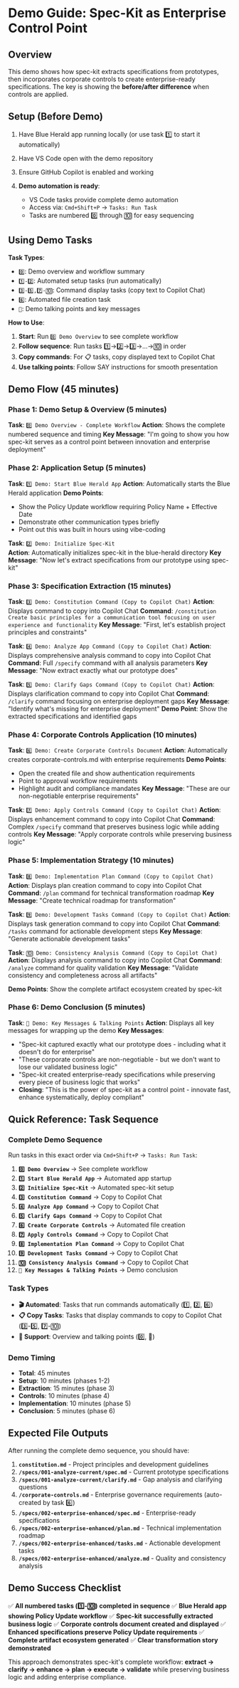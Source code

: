 # Demo Guide: Spec-Kit as Enterprise Control Point

## Overview
This demo shows how spec-kit extracts specifications from prototypes, then incorporates corporate controls to create enterprise-ready specifications. The key is showing the **before/after difference** when controls are applied.

## Setup (Before Demo)

1. Have Blue Herald app running locally (or use task 1️⃣ to start it automatically)

2. Have VS Code open with the demo repository

3. Ensure GitHub Copilot is enabled and working

4. **Demo automation is ready**:
   - VS Code tasks provide complete demo automation
   - Access via: `Cmd+Shift+P` → `Tasks: Run Task`
   - Tasks are numbered 0️⃣ through 🔟 for easy sequencing

## Using Demo Tasks

**Task Types**:
- `0️⃣`: Demo overview and workflow summary
- `1️⃣-2️⃣`: Automated setup tasks (run automatically)
- `3️⃣-5️⃣,7️⃣-🔟`: Command display tasks (copy text to Copilot Chat)
- `6️⃣`: Automated file creation task
- `💬`: Demo talking points and key messages

**How to Use**:
1. **Start**: Run `0️⃣ Demo Overview` to see complete workflow
2. **Follow sequence**: Run tasks 1️⃣→2️⃣→3️⃣→...→🔟 in order
3. **Copy commands**: For 📋 tasks, copy displayed text to Copilot Chat
4. **Use talking points**: Follow SAY instructions for smooth presentation

## Demo Flow (45 minutes)

### Phase 1: Demo Setup & Overview (5 minutes)

**Task**: `0️⃣ Demo Overview - Complete Workflow`
**Action**: Shows the complete numbered sequence and timing
**Key Message**: "I'm going to show you how spec-kit serves as a control point between innovation and enterprise deployment"

### Phase 2: Application Setup (5 minutes)

**Task**: `1️⃣ Demo: Start Blue Herald App`
**Action**: Automatically starts the Blue Herald application
**Demo Points**: 
- Show the Policy Update workflow requiring Policy Name + Effective Date
- Demonstrate other communication types briefly
- Point out this was built in hours using vibe-coding

**Task**: `2️⃣ Demo: Initialize Spec-Kit`  
**Action**: Automatically initializes spec-kit in the blue-herald directory
**Key Message**: "Now let's extract specifications from our prototype using spec-kit"

### Phase 3: Specification Extraction (15 minutes)

**Task**: `3️⃣ Demo: Constitution Command (Copy to Copilot Chat)`
**Action**: Displays command to copy into Copilot Chat
**Command**: `/constitution Create basic principles for a communication tool focusing on user experience and functionality`
**Key Message**: "First, let's establish project principles and constraints"

**Task**: `4️⃣ Demo: Analyze App Command (Copy to Copilot Chat)`
**Action**: Displays comprehensive analysis command to copy into Copilot Chat
**Command**: Full `/specify` command with all analysis parameters
**Key Message**: "Now extract exactly what our prototype does"

**Task**: `5️⃣ Demo: Clarify Gaps Command (Copy to Copilot Chat)`
**Action**: Displays clarification command to copy into Copilot Chat
**Command**: `/clarify` command focusing on enterprise deployment gaps
**Key Message**: "Identify what's missing for enterprise deployment"
**Demo Point**: Show the extracted specifications and identified gaps

### Phase 4: Corporate Controls Application (10 minutes)

**Task**: `6️⃣ Demo: Create Corporate Controls Document`
**Action**: Automatically creates corporate-controls.md with enterprise requirements
**Demo Points**:
- Open the created file and show authentication requirements
- Point to approval workflow requirements
- Highlight audit and compliance mandates
**Key Message**: "These are our non-negotiable enterprise requirements"

**Task**: `7️⃣ Demo: Apply Controls Command (Copy to Copilot Chat)`
**Action**: Displays enhancement command to copy into Copilot Chat
**Command**: Complex `/specify` command that preserves business logic while adding controls
**Key Message**: "Apply corporate controls while preserving business logic"

### Phase 5: Implementation Strategy (10 minutes)

**Task**: `8️⃣ Demo: Implementation Plan Command (Copy to Copilot Chat)`
**Action**: Displays plan creation command to copy into Copilot Chat
**Command**: `/plan` command for technical transformation roadmap
**Key Message**: "Create technical roadmap for transformation"

**Task**: `9️⃣ Demo: Development Tasks Command (Copy to Copilot Chat)`
**Action**: Displays task generation command to copy into Copilot Chat
**Command**: `/tasks` command for actionable development steps
**Key Message**: "Generate actionable development tasks"

**Task**: `🔟 Demo: Consistency Analysis Command (Copy to Copilot Chat)`
**Action**: Displays analysis command to copy into Copilot Chat
**Command**: `/analyze` command for quality validation
**Key Message**: "Validate consistency and completeness across all artifacts"

**Demo Points**: Show the complete artifact ecosystem created by spec-kit

### Phase 6: Demo Conclusion (5 minutes)

**Task**: `💬 Demo: Key Messages & Talking Points`
**Action**: Displays all key messages for wrapping up the demo
**Key Messages**:
- "Spec-kit captured exactly what our prototype does - including what it doesn't do for enterprise"
- "These corporate controls are non-negotiable - but we don't want to lose our validated business logic"  
- "Spec-kit created enterprise-ready specifications while preserving every piece of business logic that works"
- **Closing**: "This is the power of spec-kit as a control point - innovate fast, enhance systematically, deploy compliant"

## Quick Reference: Task Sequence

### **Complete Demo Sequence**
Run tasks in this exact order via `Cmd+Shift+P` → `Tasks: Run Task`:

1. **`0️⃣ Demo Overview`** → See complete workflow
2. **`1️⃣ Start Blue Herald App`** → Automated app startup
3. **`2️⃣ Initialize Spec-Kit`** → Automated spec-kit setup
4. **`3️⃣ Constitution Command`** → Copy to Copilot Chat
5. **`4️⃣ Analyze App Command`** → Copy to Copilot Chat
6. **`5️⃣ Clarify Gaps Command`** → Copy to Copilot Chat
7. **`6️⃣ Create Corporate Controls`** → Automated file creation
8. **`7️⃣ Apply Controls Command`** → Copy to Copilot Chat
9. **`8️⃣ Implementation Plan Command`** → Copy to Copilot Chat
10. **`9️⃣ Development Tasks Command`** → Copy to Copilot Chat
11. **`🔟 Consistency Analysis Command`** → Copy to Copilot Chat
12. **`💬 Key Messages & Talking Points`** → Demo conclusion

### **Task Types**
- **🎬 Automated**: Tasks that run commands automatically (1️⃣, 2️⃣, 6️⃣)
- **📋 Copy Tasks**: Tasks that display commands to copy to Copilot Chat (3️⃣-5️⃣, 7️⃣-🔟)
- **🎯 Support**: Overview and talking points (0️⃣, 💬)

### **Demo Timing**
- **Total**: 45 minutes
- **Setup**: 10 minutes (phases 1-2)
- **Extraction**: 15 minutes (phase 3)
- **Controls**: 10 minutes (phase 4)
- **Implementation**: 10 minutes (phase 5)
- **Conclusion**: 5 minutes (phase 6)

## Expected File Outputs

After running the complete demo sequence, you should have:

1. **`constitution.md`** - Project principles and development guidelines
2. **`/specs/001-analyze-current/spec.md`** - Current prototype specifications  
3. **`/specs/001-analyze-current/clarify.md`** - Gap analysis and clarifying questions
4. **`/corporate-controls.md`** - Enterprise governance requirements (auto-created by task 6️⃣)
5. **`/specs/002-enterprise-enhanced/spec.md`** - Enterprise-ready specifications
6. **`/specs/002-enterprise-enhanced/plan.md`** - Technical implementation roadmap
7. **`/specs/002-enterprise-enhanced/tasks.md`** - Actionable development tasks  
8. **`/specs/002-enterprise-enhanced/analyze.md`** - Quality and consistency analysis

## Demo Success Checklist

✅ **All numbered tasks (1️⃣-🔟) completed in sequence**
✅ **Blue Herald app showing Policy Update workflow**
✅ **Spec-kit successfully extracted business logic** 
✅ **Corporate controls document created and displayed**
✅ **Enhanced specifications preserve Policy Update requirements**
✅ **Complete artifact ecosystem generated**
✅ **Clear transformation story demonstrated**

This approach demonstrates spec-kit's complete workflow: **extract → clarify → enhance → plan → execute → validate** while preserving business logic and adding enterprise compliance.